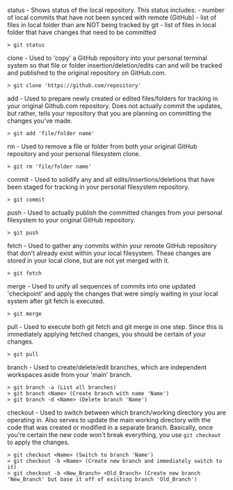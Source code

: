 status - Shows status of the local repository. This status includes:
	- number of local commits that have not been synced with remote (GitHub)
	- list of files in local folder than are NOT being tracked by git
	- list of files in local folder that have changes that need to be committed

	> git status

clone - Used to 'copy' a GitHub repository into your personal terminal system so that file or folder insertion/deletion/edits can and will be tracked and published to the original repository on GitHub.com. 

	> git clone 'https://github.com/repository'  

add - Used to prepare newly created or edited files/folders for tracking in your original Github.com repository. Does not actually commit the updates, but rather, tells your repository that you are planning on committing the changes you've made.  

	> git add 'file/folder name'

rm - Used to remove a file or folder from both your original GitHub repository and your personal filesystem clone. 

	> git rm 'file/folder name'

commit - Used to solidify any and all edits/insertions/deletions that have been staged for tracking in your personal filesystem repository.  

	> git commit 

push - Used to actually publish the committed changes from your personal filesystem to your original GitHub repository. 

	> git push 

fetch - Used to gather any commits within your remote GitHub repository that don't already exist within your local filesystem. These changes are stored in your local clone, but are not yet merged with it. 

	> git fetch 

merge - Used to unify all sequences of commits into one updated 'checkpoint' and apply the changes that were simply waiting in your local system after git fetch is executed. 

	> git merge 

pull - Used to execute both git fetch and git merge in one step. Since this is immediately applying fetched changes, you should be certain of your changes.

	> git pull 

branch - Used to create/delete/edit branches, which are independent workspaces aside from your 'main' branch. 

	> git branch -a (List all branches)
	> git branch <Name> (Create branch with name 'Name')
	> git branch -d <Name> (Delete branch 'Name')
	
 

checkout - Used to switch between which branch/working directory you are operating in. Also serves to update the main working directory with the code that was created or modified in a separate branch. Basically, once you're certain the new code won't break everything, you use `git checkout` to apply the changes. 

	> git checkout <Name> (Switch to branch 'Name')
	> git checkout -b <Name> (Create new branch and immediately switch to it)
	> git checkout -b <New_Branch> <Old_Branch> (Create new branch 'New_Branch' but base it off of existing branch 'Old_Branch')
	
